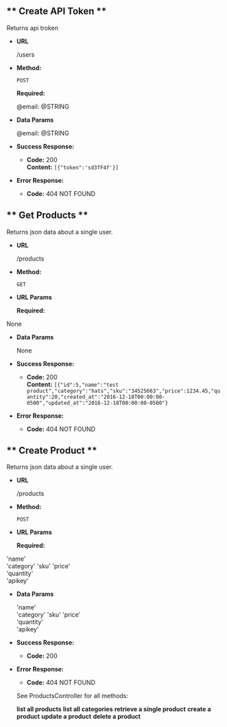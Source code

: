 ** Create API Token **
----
  Returns api troken

* **URL**

  /users

* **Method:**

  `POST`
  

   **Required:**
   
  @email:  @STRING


* **Data Params**

  @email:  @STRING

* **Success Response:**

  * **Code:** 200 <br />
    **Content:** `[{"token":'sd3fF4f'}]`
 
* **Error Response:**

  * **Code:** 404 NOT FOUND <br />




** Get Products **
----
  Returns json data about a single user.

* **URL**

  /products

* **Method:**

  `GET`
  
*  **URL Params**

   **Required:**
 
  None

* **Data Params**

  None

* **Success Response:**

  * **Code:** 200 <br />
    **Content:** `[{"id":5,"name":"test product","category":"hats","sku":"34525663","price":1234.45,"quantity":20,"created_at":"2016-12-18T00:00:00-0500","updated_at":"2016-12-18T00:00:00-0500"}`
 
* **Error Response:**

  * **Code:** 404 NOT FOUND <br />

 
 ** Create Product **
----
  Returns json data about a single user.

* **URL**

  /products

* **Method:**

  `POST`
  
*  **URL Params**

   **Required:**
 
 'name'  
	'category' 
	'sku'
	'price'      
	'quantity'  
	'apikey'     

* **Data Params**

  'name'  
	'category' 
	'sku'
	'price'      
	'quantity'  
	'apikey'

* **Success Response:**

  * **Code:** 200 <br />

 
* **Error Response:**

  * **Code:** 404 NOT FOUND <br />
  
  
  
  See ProductsController for all methods:
  
    **list all products**
    **list all categories**
    **retrieve a single product**
    **create a product**
    **update a product**
    **delete a product**
